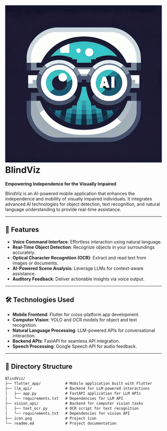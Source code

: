 # ![BlindViz](./icon.png) BlindViz

**Empowering Independence for the Visually Impaired**

BlindViz is an AI-powered mobile application that enhances the independence and mobility of visually impaired individuals. It integrates advanced AI technologies for object detection, text recognition, and natural language understanding to provide real-time assistance.

---

## 🚀 Features

- **Voice Command Interface**: Effortless interaction using natural language.
- **Real-Time Object Detection**: Recognize objects in your surroundings accurately.
- **Optical Character Recognition (OCR)**: Extract and read text from images or documents.
- **AI-Powered Scene Analysis**: Leverage LLMs for context-aware assistance.
- **Auditory Feedback**: Deliver actionable insights via voice output.

---

## 🛠️ Technologies Used

- **Mobile Frontend**: Flutter for cross-platform app development.
- **Computer Vision**: YOLO and OCR models for object and text recognition.
- **Natural Language Processing**: LLM-powered APIs for conversational interaction.
- **Backend APIs**: FastAPI for seamless API integration.
- **Speech Processing**: Google Speech API for audio feedback.

---

## 📂 Directory Structure

```plaintext
BlindViz/
├── flutter_app/           # Mobile application built with Flutter
├── llm_api/               # Backend for LLM-powered interactions
│   ├── app.py             # FastAPI application for LLM APIs
│   └── requirements.txt   # Dependencies for LLM API
├── vision_api/            # Backend for computer vision tasks
│   ├── text_ocr.py        # OCR script for text recognition
│   └── requirements.txt   # Dependencies for vision API
├── icon.png               # Project icon
└── readme.md              # Project documentation
